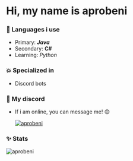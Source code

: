 # Hi, my name is aprobeni

### 🔆 Languages i use
- Primary: <strong><i>Java</i></strong>
- Secondary: <strong>C#</strong>
- Learning: <i>Python</i>

### 💥 Specialized in
- Discord bots

### 💬 My discord
- If i am online, you can message me! 😊
<a href="https://www.github.com/aprobeni"><p><img align="center" src="https://discord.c99.nl/widget/theme-4/458312026637336598.png" alt="aprobeni"/></a>

### ✨ Stats
<p><img align="center" src="https://github-readme-stats.vercel.app/api/top-langs?username=aprobeni&show_icons=true&layout=compact&bg_color=1f1d2e&text_color=FAF4ED&icon_color=C3A6E6&title_color=9CCFD8&count_private=true" alt="aprobeni"/>

